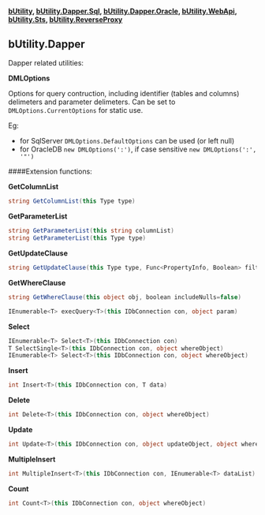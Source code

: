 #### [bUtility](../README.md), [bUtility.Dapper.Sql](butility.dapper.sql.md), [bUtility.Dapper.Oracle](butility.dapper.oracle.md), [bUtility.WebApi](butility.WebApi.md), [bUtility.Sts](butility.sts.md), [bUtility.ReverseProxy](butility.ReverseProxy.md)

## bUtility.Dapper
Dapper related utilities:

**DMLOptions**

Options for query contruction, including identifier (tables and columns) delimeters and parameter delimeters.
Can be set to ```DMLOptions.CurrentOptions``` for static use.

Eg:
* for SqlServer ```DMLOptions.DefaultOptions``` can be used (or left null)
* for OracleDB ```new DMLOptions(':')```, if case sensitive ```new DMLOptions(':', '"')```

####Extension functions:

**GetColumnList**
```c#
string GetColumnList(this Type type)
```

**GetParameterList**
```c#
string GetParameterList(this string columnList)
string GetParameterList(this Type type)
```

**GetUpdateClause**
```c#
string GetUpdateClause(this Type type, Func<PropertyInfo, Boolean> filter = null)
```

**GetWhereClause**
```c#
string GetWhereClause(this object obj, boolean includeNulls=false)
```

```c#
IEnumerable<T> execQuery<T>(this IDbConnection con, object param)
```

**Select**
```c#
IEnumerable<T> Select<T>(this IDbConnection con)
T SelectSingle<T>(this IDbConnection con, object whereObject)
IEnumerable<T> Select<T>(this IDbConnection con, object whereObject)
```

**Insert**
```c#
int Insert<T>(this IDbConnection con, T data)
```

**Delete**
```c#
int Delete<T>(this IDbConnection con, object whereObject)
```

**Update**
```c#
int Update<T>(this IDbConnection con, object updateObject, object whereObject)
```

**MultipleInsert**
```c#
int MultipleInsert<T>(this IDbConnection con, IEnumerable<T> dataList)
```

**Count**
```c#
int Count<T>(this IDbConnection con, object whereObject)
```